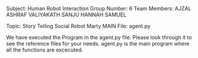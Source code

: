 Subject: Human Robot Interaction
Group Number: 6
Team Members:
AJZAL ASHRAF VALIYAKATH
SANJU HANNAH SAMUEL

Topic: Story Telling Social Robot Marty
MAIN File: agent.py

We have executed the Program in the agent.py file. Please look through it to see the reference files for your needs.
agent.py is the main program where all the functions are excecuted.
